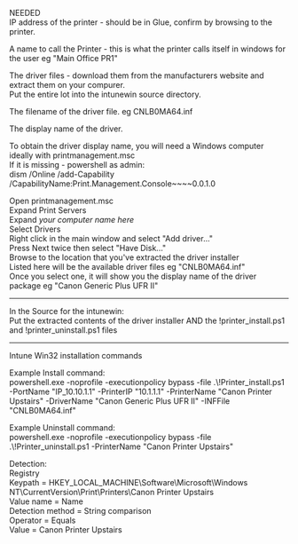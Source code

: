 NEEDED  
IP address of the printer - should be in Glue, confirm by browsing to the printer.  
  
A name to call the Printer - this is what the printer calls itself in windows for the user eg "Main Office PR1"  
  
The driver files - download them from the manufacturers website and extract them on your compurer.  
Put the entire lot into the intunewin source directory.  
  
The filename of the driver file.  eg CNLB0MA64.inf  
  
The display name of the driver.  
  
To obtain the driver display name, you will need a Windows computer ideally with printmanagement.msc  
If it is missing - powershell as admin:  
dism /Online /add-Capability /CapabilityName:Print.Management.Console~~~~0.0.1.0  
  
Open printmanagement.msc  
Expand Print Servers  
Expand *your computer name here*  
Select Drivers  
Right click in the main window and select "Add driver..."  
Press Next twice then select "Have Disk..."  
Browse to the location that you've extracted the driver installer  
Listed here will be the available driver files eg "CNLB0MA64.inf"  
Once you select one, it will show you the display name of the driver package eg "Canon Generic Plus UFR II"  
  
----  
  
In the Source for the intunewin:  
Put the extracted contents of the driver installer AND the !printer_install.ps1 and !printer_uninstall.ps1 files  
  
----  
  
Intune Win32 installation commands  
  
Example Install command:  
powershell.exe -noprofile -executionpolicy bypass -file .\\!Printer_install.ps1 -PortName "IP_10.10.1.1" -PrinterIP "10.1.1.1" -PrinterName "Canon Printer Upstairs" -DriverName "Canon Generic Plus UFR II" -INFFile "CNLB0MA64.inf"  
  
Example Uninstall command:  
powershell.exe -noprofile -executionpolicy bypass -file .\\!Printer_uninstall.ps1 -PrinterName "Canon Printer Upstairs"  
  
Detection:  
Registry  
Keypath = HKEY_LOCAL_MACHINE\Software\Microsoft\Windows NT\CurrentVersion\Print\Printers\Canon Printer Upstairs  
Value name = Name  
Detection method = String comparison  
Operator = Equals  
Value = Canon Printer Upstairs  
